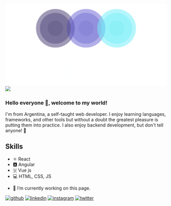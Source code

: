 ![Logo](https://github.com/CelsoHerib/CelsoHerib/blob/main/logo_transparent.png)
![](https://media.licdn.com/dms/image/D4D16AQH5tIBLPAXXUQ/profile-displaybackgroundimage-shrink_350_1400/0/1700950129633?e=1714608000&v=beta&t=ewlmFFLvNlkQfjk0At4bueCLzfoDDAwP_eqMlznrgsw)

### Hello everyone 👋, welcome to my world!
I'm  from Argentina, a self-taught web developer. I enjoy learning languages, frameworks, and other tools but without a doubt the greatest pleasure is putting them into practice. I also enjoy backend development, but don't tell anyone!  🤫​

## Skills
* ⚛ React
* 🅰️ Angular
* 🇻 Vue js
* 💻 HTML, CSS, JS



- 🔭 I’m currently working on this page. 


[<img src='https://cdn.jsdelivr.net/npm/simple-icons@3.0.1/icons/github.svg' alt='github' height='40'>](https://github.com/CelsoHerib)  [<img src='https://cdn.jsdelivr.net/npm/simple-icons@3.0.1/icons/linkedin.svg' alt='linkedin' height='40'>](https://www.linkedin.com/in/celsoherib//)  [<img src='https://cdn.jsdelivr.net/npm/simple-icons@3.0.1/icons/instagram.svg' alt='instagram' height='40'>](www.instagram.com/celsoherib//)  [<img src='https://cdn.jsdelivr.net/npm/simple-icons@3.0.1/icons/twitter.svg' alt='twitter' height='40'>](https://twitter.com/CelsoHerib)  

